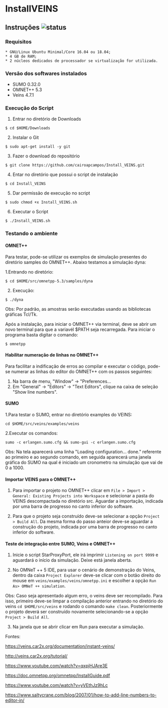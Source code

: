 # InstallVEINS

## Instruções ![status](https://img.shields.io/readthedocs/pip.svg)

### Requisitos

```
* GNU/Linux Ubuntu Minimal/Core 16.04 ou 18.04;
* 4 GB de RAM;
* 2 núcleos dedicados de processador se virtualização for utilizada.
```
### Versão dos softwares instalados

* SUMO 0.32.0
* OMNET++ 5.3
* Veins 4.7.1

### Execução do Script

1. Entrar no diretório de Downloads

`$ cd $HOME/Downloads`

2. Instalar o Git

`$ sudo apt-get install -y git`

3. Fazer o download do repositório

`$ git clone https://github.com/cairoapcampos/Install_VEINS.git`

4. Entar no diretório que possui o script de instalação

`$ cd Install_VEINS`

5. Dar permissão de execução no script

`$ sudo chmod +x Install_VEINS.sh`

6. Executar o Script

`$ ./Install_VEINS.sh`

### Testando o ambiente

#### OMNET++

Para testar, pode-se utilizar os exemplos de simulação presentes do diretório samples do OMNET++. Abaixo testamos a simulação dyna:

1.Entrando no diretório:

`$ cd $HOME/src/omnetpp-5.3/samples/dyna`

2. Execução:

`$ ./dyna`

Obs: Por padrão, as amostras serão executadas usando as bibliotecas gráficas Tcl/Tk.

Após a instalação, para iniciar o OMNET++ via terminal, deve se abrir um novo terminal para que a variavél $PATH seja recarregada. Para iniciar o programa basta digitar o comando:

`$ omnetpp`

#### Habilitar numeração de linhas no OMNET++

Para facilitar a indificação de erros ao compilar e executar o código, pode-se numerar as linhas do editor do OMNET++ com os passos seguintes:

1. Na barra de menu, "Window" -> "Preferences...
2. Em "General" -> "Editors" -> "Text Editors", clique na caixa de seleção "Show line numbers".

#### SUMO

1.Para testar o SUMO, entrar no diretório examples do VEINS:

`cd $HOME/src/veins/examples/veins`

2.Executar os comandos: 

`sumo -c erlangen.sumo.cfg && sumo-gui -c erlangen.sumo.cfg`

Obs: Na tela aparecerá uma linha "Loading configuration... done." referente ao primeiro e ao segundo comando, em seguida aparecerá uma janela gráfica do SUMO na qual é iniciado um cronometro na simulação que vai de 0 a 1000.

#### Importar VEINS para o OMNET++

1. Para importar o projeto no OMNET++ clicar em `File > Import > General: Existing Projects into Workspace` e selecionar a pasta do VEINS descompactada no diretório src. Aguardar a importação, indicada por uma barra de progresso no canto inferior do software.

2. Para que o projeto seja construído deve-se selecionar a opção `Project > Build All`. Da mesma forma do passo anteior deve-se aguardar a construção do projeto, indicada por uma barra de progresso no canto inferior do software.

#### Teste de integração entre SUMO, Veins e OMNET++

1. Inicie o script StarProxyPort, ele irá imprimir `Listening on port 9999` e aguardará o início da simulação. Deixe está janela aberta.

2. No OMNeT ++ 5 IDE, para usar o cenário de demonstração do Veins, dentro da caixa `Project Explorer` deve-se clicar com o botão direito do mouse em `veins/examples/veins/omnetpp.ini` e escolher a opção `Run As> OMNeT ++ simulation`. 

Obs: Caso seja apresentado algum erro, o veins deve ser recompilado. Para isso, primeiro deve-se limpar a compilação anterior entrando no diretório do veins `cd $HOME/src/veins` e rodando o comando `make clean`. Posteriormente o projeto deverá ser construído novamente selecionando-se a opção `Project > Build All`.

3. Na janela que se abrir clicar em Run para executar a simulação.

Fontes:

https://veins.car2x.org/documentation/instant-veins/

http://veins.car2x.org/tutorial/

https://www.youtube.com/watch?v=qxpjHJAre3E

https://doc.omnetpp.org/omnetpp/InstallGuide.pdf

https://www.youtube.com/watch?v=yVEthJz9hLc

https://www.saltycrane.com/blog/2007/01/how-to-add-line-numbers-to-editor-in/



